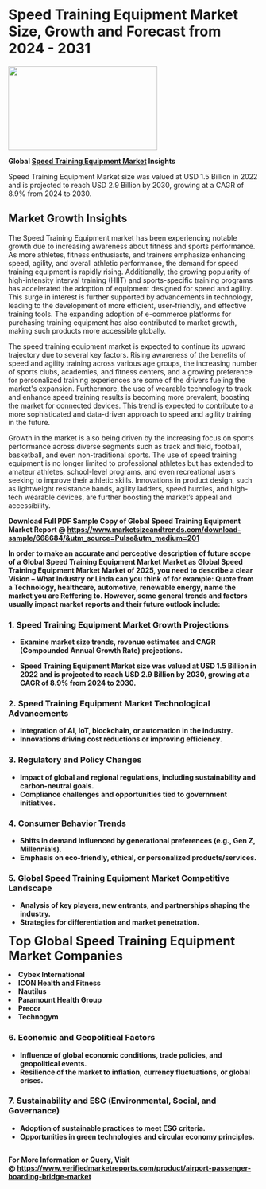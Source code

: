 <H1>Speed Training Equipment Market Size, Growth and Forecast from 2024 - 2031</H1><img class="aligncenter size-medium wp-image-584254" src="https://thirdeyenews.in/wp-content/uploads/2024/09/Global-Market-Research-300x168.jpeg" alt="" width="300" height="168" /><p><strong>Global&nbsp;<a href="https://www.marketsizeandtrends.com/download-sample/668684/&amp;utm_source=Pulse&amp;utm_medium=201">Speed Training Equipment Market</a> Insights</strong></p><p>Speed Training Equipment Market size was valued at USD 1.5 Billion in 2022 and is projected to reach USD 2.9 Billion by 2030, growing at a CAGR of 8.9% from 2024 to 2030.</p><p><h2>Market Growth Insights</h2> <p>The Speed Training Equipment market has been experiencing notable growth due to increasing awareness about fitness and sports performance. As more athletes, fitness enthusiasts, and trainers emphasize enhancing speed, agility, and overall athletic performance, the demand for speed training equipment is rapidly rising. Additionally, the growing popularity of high-intensity interval training (HIIT) and sports-specific training programs has accelerated the adoption of equipment designed for speed and agility. This surge in interest is further supported by advancements in technology, leading to the development of more efficient, user-friendly, and effective training tools. The expanding adoption of e-commerce platforms for purchasing training equipment has also contributed to market growth, making such products more accessible globally.</p> <p><strong></strong></p> <p>The speed training equipment market is expected to continue its upward trajectory due to several key factors. Rising awareness of the benefits of speed and agility training across various age groups, the increasing number of sports clubs, academies, and fitness centers, and a growing preference for personalized training experiences are some of the drivers fueling the market's expansion. Furthermore, the use of wearable technology to track and enhance speed training results is becoming more prevalent, boosting the market for connected devices. This trend is expected to contribute to a more sophisticated and data-driven approach to speed and agility training in the future.</p> <p>Growth in the market is also being driven by the increasing focus on sports performance across diverse segments such as track and field, football, basketball, and even non-traditional sports. The use of speed training equipment is no longer limited to professional athletes but has extended to amateur athletes, school-level programs, and even recreational users seeking to improve their athletic skills. Innovations in product design, such as lightweight resistance bands, agility ladders, speed hurdles, and high-tech wearable devices, are further boosting the market’s appeal and accessibility.</p> <p><strong></p><p><span class=""><strong>Download Full PDF Sample Copy of Global Speed Training Equipment Market Report</strong> @ <a href="https://www.marketsizeandtrends.com/download-sample/668684/&amp;utm_source=Pulse&amp;utm_medium=201" target="_blank">https://www.marketsizeandtrends.com/download-sample/668684/&amp;utm_source=Pulse&amp;utm_medium=201</a></span></p><p>In order to make an accurate and perceptive description of future scope of a Global&nbsp;Speed Training Equipment Market Market as Global&nbsp;Speed Training Equipment Market Market of 2025, you need to describe a clear Vision &ndash; What Industry or Linda can you think of for example: Quote from a Technology, healthcare, automotive, renewable energy, name the market you are Reffering to. However, some general trends and factors usually impact market reports and their future outlook include:</p><h3>1.&nbsp;<strong>Speed Training Equipment Market Growth Projections</strong></h3><ul><li>Examine market size trends, revenue estimates and CAGR (Compounded Annual Growth Rate) projections.</li><li><p>Speed Training Equipment Market size was valued at USD 1.5 Billion in 2022 and is projected to reach USD 2.9 Billion by 2030, growing at a CAGR of 8.9% from 2024 to 2030.</p></li></ul><h3>2.&nbsp;<strong>Speed Training Equipment Market Technological Advancements</strong></h3><ul><li>Integration of AI, IoT, blockchain, or automation in the industry.</li><li>Innovations driving cost reductions or improving efficiency.</li></ul><h3>3.&nbsp;<strong>Regulatory and Policy Changes</strong></h3><ul><li>Impact of global and regional regulations, including sustainability and carbon-neutral goals.</li><li>Compliance challenges and opportunities tied to government initiatives.</li></ul><h3>4.&nbsp;<strong>Consumer Behavior Trends</strong></h3><ul><li>Shifts in demand influenced by generational preferences (e.g., Gen Z, Millennials).</li><li>Emphasis on eco-friendly, ethical, or personalized products/services.</li></ul><h3>5.&nbsp;<strong>Global Speed Training Equipment Market Competitive Landscape</strong></h3><ul><li>Analysis of key players, new entrants, and partnerships shaping the industry.</li><li>Strategies for differentiation and market penetration.</li></ul><p data-pm-slice="1 1 []"><span style="color: inherit; font-family: inherit; font-size: 25px;">Top Global Speed Training Equipment Market Companies</span></p><div class="" data-test-id=""><p><li>Cybex International</li><li> ICON Health and Fitness</li><li> Nautilus</li><li> Paramount Health Group</li><li> Precor</li><li> Technogym</li></p></div><h3>6.&nbsp;<strong>Economic and Geopolitical Factors</strong></h3><ul><li>Influence of global economic conditions, trade policies, and geopolitical events.</li><li>Resilience of the market to inflation, currency fluctuations, or global crises.</li></ul><h3>7.&nbsp;<strong>Sustainability and ESG (Environmental, Social, and Governance)</strong></h3><ul><li>Adoption of sustainable practices to meet ESG criteria.</li><li>Opportunities in green technologies and circular economy principles.</li></ul><h2><strong style="font-size: 14px;">For More Information or Query, Visit @&nbsp;</strong><a style="background-color: #ffffff; font-size: 14px;" href="https://www.marketsizeandtrends.com/report/speed-training-equipment-market/" target="_blank">https://www.verifiedmarketreports.com/product/airport-passenger-boarding-bridge-market</a></h2>
